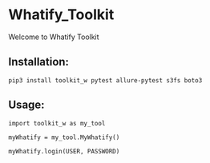 # Whatify_Toolkit
Welcome to Whatify Toolkit

## Installation:

`pip3 install toolkit_w pytest allure-pytest s3fs boto3`

## Usage:

```
import toolkit_w as my_tool

myWhatify = my_tool.MyWhatify()

myWhatify.login(USER, PASSWORD)

```

